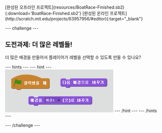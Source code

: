 <div class="p-hero-buttons">
 [완성된 오프라인 프로젝트](resources/BoatRace-Finished.sb2){:download='BoatRace-Finished.sb2'}
 [완성된 온라인 프로젝트](http://scratch.mit.edu/projects/63957956/#editor){:target="_blank"}
</div>

--- challenge ---

## 도전과제: 더 많은 레벨들!

더 많은 배경을 만들어서 플레이어가 레벨을 선택할 수 있도록 만들 수 있나요?

--- hints --- --- hint --- ![screenshot](images/boat-levels-blocks.png) --- /hint --- --- /hints ---

--- /challenge ---